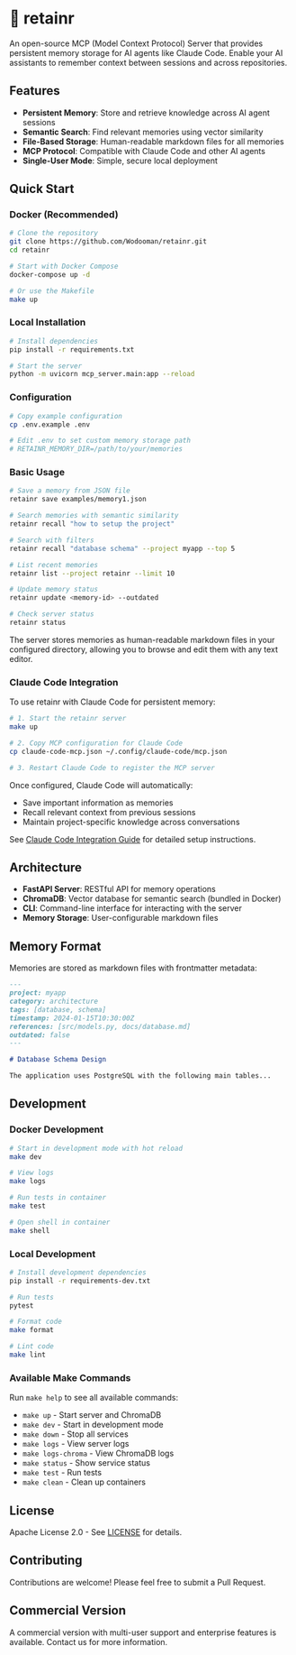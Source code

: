 # 🧠 retainr

An open-source MCP (Model Context Protocol) Server that provides persistent memory storage for AI agents like Claude Code. Enable your AI assistants to remember context between sessions and across repositories.

## Features

- **Persistent Memory**: Store and retrieve knowledge across AI agent sessions
- **Semantic Search**: Find relevant memories using vector similarity
- **File-Based Storage**: Human-readable markdown files for all memories
- **MCP Protocol**: Compatible with Claude Code and other AI agents
- **Single-User Mode**: Simple, secure local deployment

## Quick Start

### Docker (Recommended)

```bash
# Clone the repository
git clone https://github.com/Wodooman/retainr.git
cd retainr

# Start with Docker Compose
docker-compose up -d

# Or use the Makefile
make up
```

### Local Installation

```bash
# Install dependencies
pip install -r requirements.txt

# Start the server
python -m uvicorn mcp_server.main:app --reload
```

### Configuration

```bash
# Copy example configuration
cp .env.example .env

# Edit .env to set custom memory storage path
# RETAINR_MEMORY_DIR=/path/to/your/memories
```

### Basic Usage

```bash
# Save a memory from JSON file
retainr save examples/memory1.json

# Search memories with semantic similarity
retainr recall "how to setup the project"

# Search with filters
retainr recall "database schema" --project myapp --top 5

# List recent memories
retainr list --project retainr --limit 10

# Update memory status
retainr update <memory-id> --outdated

# Check server status
retainr status
```

The server stores memories as human-readable markdown files in your configured directory, allowing you to browse and edit them with any text editor.

### Claude Code Integration

To use retainr with Claude Code for persistent memory:

```bash
# 1. Start the retainr server
make up

# 2. Copy MCP configuration for Claude Code
cp claude-code-mcp.json ~/.config/claude-code/mcp.json

# 3. Restart Claude Code to register the MCP server
```

Once configured, Claude Code will automatically:
- Save important information as memories
- Recall relevant context from previous sessions
- Maintain project-specific knowledge across conversations

See [Claude Code Integration Guide](docs/claude-code-integration.md) for detailed setup instructions.

## Architecture

- **FastAPI Server**: RESTful API for memory operations
- **ChromaDB**: Vector database for semantic search (bundled in Docker)
- **CLI**: Command-line interface for interacting with the server
- **Memory Storage**: User-configurable markdown files

## Memory Format

Memories are stored as markdown files with frontmatter metadata:

```markdown
---
project: myapp
category: architecture
tags: [database, schema]
timestamp: 2024-01-15T10:30:00Z
references: [src/models.py, docs/database.md]
outdated: false
---

# Database Schema Design

The application uses PostgreSQL with the following main tables...
```

## Development

### Docker Development

```bash
# Start in development mode with hot reload
make dev

# View logs
make logs

# Run tests in container
make test

# Open shell in container
make shell
```

### Local Development

```bash
# Install development dependencies
pip install -r requirements-dev.txt

# Run tests
pytest

# Format code
make format

# Lint code
make lint
```

### Available Make Commands

Run `make help` to see all available commands:

- `make up` - Start server and ChromaDB
- `make dev` - Start in development mode
- `make down` - Stop all services
- `make logs` - View server logs
- `make logs-chroma` - View ChromaDB logs
- `make status` - Show service status
- `make test` - Run tests
- `make clean` - Clean up containers

## License

Apache License 2.0 - See [LICENSE](LICENSE) for details.

## Contributing

Contributions are welcome! Please feel free to submit a Pull Request.

## Commercial Version

A commercial version with multi-user support and enterprise features is available. Contact us for more information.